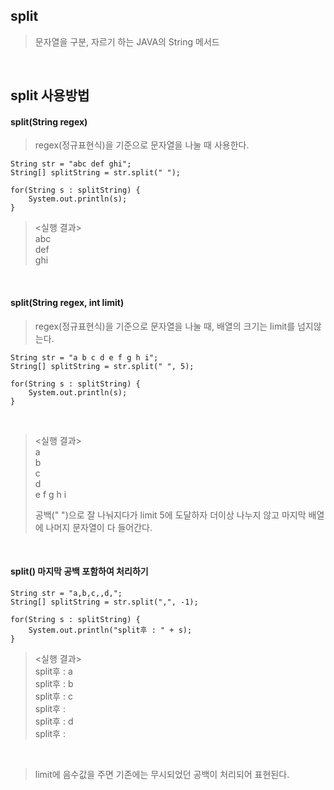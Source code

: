 ## split

> 문자열을 구분, 자르기 하는 JAVA의 String 메서드

</br>

## split 사용방법

#### split(String regex) </br>

> regex(정규표현식)을 기준으로 문자열을 나눌 때 사용한다.

```
String str = "abc def ghi";
String[] splitString = str.split(" ");

for(String s : splitString) {
    System.out.println(s);
}
```

> <실행 결과> </br>
> abc </br>
> def </br>
> ghi </br>

 </br>

#### split(String regex, int limit)  </br>

> regex(정규표현식)을 기준으로 문자열을 나눌 때, 배열의 크기는 limit를 넘지않는다.

```
String str = "a b c d e f g h i";
String[] splitString = str.split(" ", 5);

for(String s : splitString) {
    System.out.println(s);
}
```

</br>

> <실행 결과> </br>
> a </br>
> b </br>
> c </br>
> d </br>
> e f g h i </br>
> 
> 공백(" ")으로 잘 나눠지다가 limit 5에 도달하자 더이상 나누지 않고 마지막 배열에 나머지 문자열이 다 들어간다. 

 </br>


#### split() 마지막 공백 포함하여 처리하기  </br>

```
String str = "a,b,c,,d,";
String[] splitString = str.split(",", -1);

for(String s : splitString) {
    System.out.println("split후 : " + s);
}
```

> <실행 결과> </br>
> split후 : a </br>
> split후 : b </br>
> split후 : c </br>
> split후 :  </br>
> split후 : d </br>
> split후 :  </br>

 </br>
 
 > limit에 음수값을 주면 기존에는 무시되었던 공백이 처리되어 표현된다.
